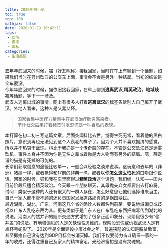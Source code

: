 ```yaml
---
title: 2020年初小记
toc: true
top: 100
mathjax: false
date: 2020-01-29 10:42:11
tags:
 - 疫情 
 - 概率
 - 自私
categories:
 - 生活感悟
---
```

去年年底回来的时候，猫（好友昵称）接我回家，当时在车上有聊到一个话题，如果我们当时在万州坠江的公交车上面，事情会不会是另外一种结局。当初的结论是全车覆没。  
今年年底回来的时候，猫依旧接我回家，在车上聊到**逃离武汉**,**精英政治**，**地域歧视**等话题，等下一一涉及。  
武汉人逃离出城的事情。网上有很多人打着**逃离武汉**的标签告诉别人自己离开了武汉。外地人看来，这种人是又蠢又坏。  
>国家会集中医疗力量集中在武汉治疗肺炎感染者。  
>不计社交后果打着标签引发恐慌是一种自私的表现。    

本打算在初二初三写这篇文章，后面突闻科比去世。觉得生死无常，看着他的黑白照片，意识到再也无法见到这个人衰老的样子了。因为个人并不喜欢拥挤的感觉，所以并不热衷于篮球。科比于我亦是一个传奇般的存在。不管是公交坠江还是迷雾坠机。事件本身并不因为你是无名之辈或者你是大人物而有另外的结局。嗯，薛定谔的猫是有死掉的可能的。  
长辈们获取信息的途径比较单一，一般会以经验之谈来说事。这玩意和去年的（非洲）猪瘟一样，或者觉得和17前的非典一样。或者以**你怎么这么怕死**的口吻跟你说话。回家的时候，猫和我在车里面聊过**精英政治**这个话题，我们统一认知——国内目前阶段只适合精英政治。今天跟一个朋友聊天，其母抛夫弃女都要出去打麻将。试问：类似于这种的人还有很大的一群人存在，怎么好意思让他们选择谁来当主，自己一家人都不管不顾的还负责国家发展道路那真的是祸国殃民。  
最近湖南，湖北，广东，河南这几个省的确诊人数都名列前茅。要说地域偏见或歧视以广东人乱吃东西为甚。更有类似于是广东人在广东乱吃东西把病毒传到湖北的说法。河南人的然并卵的阻断交通方式增加了很多正面印象分，现阶段很少有“偷井盖”的说法。有地域偏见的人是欠缺理性思维的。现阶段恐慌或仇视武汉人是有点杯弓蛇影了。
2020年是全面建设小康社会之年，普遍狭隘的认知是脱贫致富，甚至揶揄自己没有达到GDP目标会被消灭掉。我们不仅要努力奋斗确保一家的一年的收成，还得注重自己及家人的精神富足。光经济富裕是没有灵魂的。




